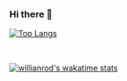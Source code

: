 ### Hi there 👋

[![Top Langs](https://github-readme-stats.vercel.app/api/top-langs/?username=ms-daniel&layout=compact&theme=transparent&text_color=ffffff)](https://github.com/anuraghazra/github-readme-stats)

<br>

[![willianrod's wakatime stats](https://github-readme-stats.vercel.app/api/wakatime?username=ms-daniel&theme=transparent)](https://github.com/anuraghazra/github-readme-stats)

<!--
<div align="center">
  <a href="https://github.com/ms-daniel">
  <img height="160em" src="https://github-readme-stats.vercel.app/api?username=ms-daniel&show_icons=true&theme=transparent&include_all_commits=true&count_private=true&text_color=#ffffff"/>
  <img height="160em" src="https://github-readme-stats.vercel.app/api/top-langs/?username=ms-daniel&layout=compact&langs_count=7&theme=transparent"/>
</div>


**ms-daniel/ms-daniel** is a ✨ _special_ ✨ repository because its `README.md` (this file) appears on your GitHub profile.

Here are some ideas to get you started:

- 🔭 I’m currently working on ...
- 🌱 I’m currently learning ...
- 👯 I’m looking to collaborate on ...
- 🤔 I’m looking for help with ...
- 💬 Ask me about ...
- 📫 How to reach me: ...
- 😄 Pronouns: ...
- ⚡ Fun fact: ...
-->
